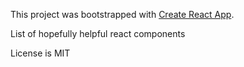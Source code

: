 This project was bootstrapped with [Create React App](https://github.com/facebook/create-react-app).

List of hopefully helpful react components

License is MIT
